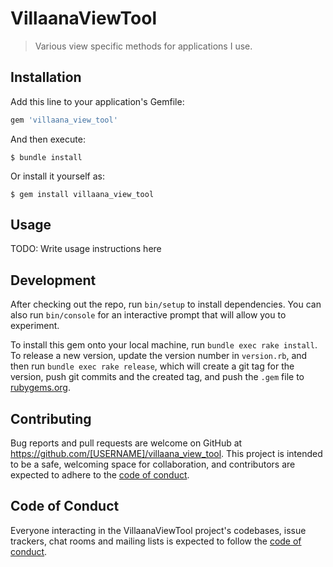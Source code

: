 # VillaanaViewTool

> Various view specific methods for applications I use.

## Installation

Add this line to your application's Gemfile:

```ruby
gem 'villaana_view_tool'
```

And then execute:

    $ bundle install

Or install it yourself as:

    $ gem install villaana_view_tool

## Usage

TODO: Write usage instructions here

## Development

After checking out the repo, run `bin/setup` to install dependencies. You can also run `bin/console` for an interactive prompt that will allow you to experiment.

To install this gem onto your local machine, run `bundle exec rake install`. To release a new version, update the version number in `version.rb`, and then run `bundle exec rake release`, which will create a git tag for the version, push git commits and the created tag, and push the `.gem` file to [rubygems.org](https://rubygems.org).

## Contributing

Bug reports and pull requests are welcome on GitHub at https://github.com/[USERNAME]/villaana_view_tool. This project is intended to be a safe, welcoming space for collaboration, and contributors are expected to adhere to the [code of conduct](https://github.com/[USERNAME]/villaana_view_tool/blob/master/CODE_OF_CONDUCT.md).

## Code of Conduct

Everyone interacting in the VillaanaViewTool project's codebases, issue trackers, chat rooms and mailing lists is expected to follow the [code of conduct](https://github.com/[USERNAME]/villaana_view_tool/blob/master/CODE_OF_CONDUCT.md).

